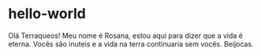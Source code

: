 # hello-world
Olá Terraqueos!
Meu nome é Rosana, estou aqui para dizer que a vida é eterna.
Vocês são inuteis e a vida na terra continuaria sem vocês.
Beijocas.
